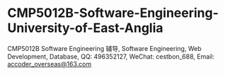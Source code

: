 # CMP5012B-Software-Engineering-University-of-East-Anglia
CMP5012B Software Engineering 辅导, Software Engineering, Web Development, Database, QQ: 496352127, WeChat: cestbon_688, Email: accoder_overseas@163.com
